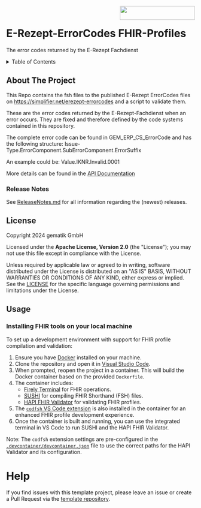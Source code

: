 <img align="right" width="200" height="37" src="Gematik_Logo_Flag.png"/> <br/>
  
# E-Rezept-ErrorCodes FHIR-Profiles

 The error codes returned by the E-Rezept Fachdienst
 
<details>
  <summary>Table of Contents</summary>
  <ol>
    <li>
      <a href="#about-the-project">About The Project</a>
       <ul>
        <li><a href="#release-notes">Release Notes</a></li>
      </ul>     
    </li>    
    <li><a href="#license">License</a></li>
    <li><a href="#contact">Contact</a></li>
  </ol>
</details>


## About The Project  
This Repo contains the fsh files to the published E-Rezept ErrorCodes files on <https://simplifier.net/erezept-errorcodes> and a script to validate them.

These are the error codes returned by the E-Rezept-Fachdienst when an error occurs. They are fixed and therefore defined by the code systems contained in this repository. 

The complete error code can be found in GEM_ERP_CS_ErrorCode and has the following structure:
Issue-Type.ErrorComponent.SubErrorComponent.ErrorSuffix

An example could be: Value.IKNR.Invalid.0001

More details can be found in the [API Documentation](https://github.com/gematik/api-erp)
 
### Release Notes
See [ReleaseNotes.md](./ReleaseNotes.md) for all information regarding the (newest) releases.
  
## License
 
Copyright 2024 gematik GmbH
 
Licensed under the **Apache License, Version 2.0** (the "License"); you may not use this file except in compliance with the License.
 
Unless required by applicable law or agreed to in writing, software distributed under the License is distributed on an "AS IS" BASIS, WITHOUT WARRANTIES OR CONDITIONS OF ANY KIND, either express or implied. See the [LICENSE](./LICENSE) for the specific language governing permissions and limitations under the License.
 ## Usage <a name = "usage"></a>

### Installing FHIR tools on your local machine
To set up a development environment with support for FHIR profile compilation and validation:

1. Ensure you have [Docker](https://www.docker.com/products/docker-desktop) installed on your machine.
2. Clone the repository and open it in [Visual Studio Code](https://code.visualstudio.com/).
3. When prompted, reopen the project in a container. This will build the Docker container based on the provided `Dockerfile`.
4. The container includes:
   - [Firely Terminal](https://fire.ly/products/firely-terminal/) for FHIR operations.
   - [SUSHI](https://fshschool.org/docs/sushi/) for compiling FHIR Shorthand (FSH) files.
   - [HAPI FHIR Validator](https://github.com/hapifhir/hapi-fhir/releases) for validating FHIR profiles.
5. The [`codfsh` VS Code extension](https://marketplace.visualstudio.com/items?itemName=gematikde.codfsh) is also installed in the container for an enhanced FHIR profile development experience.
6. Once the container is built and running, you can use the integrated terminal in VS Code to run SUSHI and the HAPI FHIR Validator.

Note: The `codfsh` extension settings are pre-configured in the [`.devcontainer/devcontainer.json`](https://code.visualstudio.com/docs/devcontainers/containers) file to use the correct paths for the HAPI Validator and its configuration.

# Help

If you find issues with this template project, please leave an issue or create a Pull Request via  the [template repository](https://github.com/gematik/spec-TemplateForSimplifierProjects).
